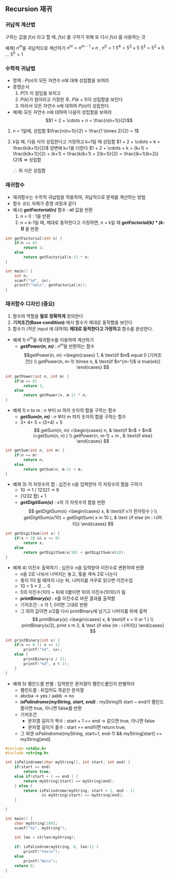 <script type="text/javascript" src="http://cdn.mathjax.org/mathjax/latest/MathJax.js?config=default"></script>

## Recursion 재귀

### 귀납적 계산법
구하는 값을 $f(x)$ 라고 할 때, 
$f(x)$ 를 구하기 위해 또 다시 $f(x)$ 를 사용하는 것

예제) $n^{m}$을 귀납적으로 계산하기
$n^{m} = n^{m-1} \times n$ , $n^{0} = 1$
$5^{4} = 5^{3} \times 5$
$5^{3} = 5^{2} \times 5$
...
$5^{0} = 1$

### 수학적 귀납법
- 명제 : $P(n)$이 모든 자연수 n에 대해 성립함을 보여라
- 증명순서
	1. $P(1)$ 이 참임을 보이고
	2. $P(k)$가 참이라고 가정한 후, $P(k+1)$이 성립함을 보인다
	3. 따라서 모든 자연수 n에 대하여 $P(n)$이 성립한다.
- 예제) 모든 자연수 n에 대하여 다음이 성립함을 보여라
$$1 + 2 + \cdots + n = \frac{n(n+1)}{2}$$ 
1. n = 1일때, 성립함
	$\frac{n(n+1)}{2} = \frac{1 \times 2}{2} = 1$
2.  k일 때, 다음 식이 성립한다고 가정하고 k+1일 때 성립함
	$1 + 2 + \cdots + k = \frac{k(k+1)}{2}$ 
	양변에 k+1을 더한다
	$1 + 2 + \cdots + k + (k+1) = \frac{k(k+1)}{2} + (k+1) = \frac{k(k+1) + 2(k+1)}{2} = \frac{(k+1)(k+2)}{2}$ => 성립함

	$\therefore$ 위 식은 성립함


### 재귀함수
- 재귀함수는 수학적 귀납법을 적용하여, 귀납적으로 문제를 계산하는 방법
- 함수 코드 자체가 증명 과정과 같다
- 예시) ***getFactorial(n)*** 함수 : **n!** 값을 반환
	1. n = 0 : 1을 반환
	2. n = k-1일 때, 제대로 동작한다고 가정하면, n = k일 때 ***getFactorial(k) * (k-1)*** 을 반환

```c++
int getFactorial(int n) {
	if(n == 0) 
		return 1;
	else 
		return getFactorial(n-1) * n;
}

int main() {
	int n;
	scanf("%d", &n);
	printf("%d\n", getFactorial(n));
}
```

### 재귀함수 디자인 (중요)
1. 함수의 역할을 **말로 정확하게** 정의한다
2. **기저조건(Base condition)** 에서 함수가 제대로 동작함을 보인다
3. 함수가 (작은 input 에 대하여) **제대로 동작한다고 가정하고** 함수를 완성한다.

- 예제 1) $n^{m}$을 재귀함수를 이용하여 계산하기
	- ***getPower(n, m)*** : $n^{m}$을 반환하는 함수
$$getPower(n, m) 
=\begin{cases} 1,  
& \text{if $m$ equal 0 (기저조건)} \\
getPower(n, m-1) \times n, & \text{if $n^{m-1}$ is true(ok)}
\end{cases} $$

```c++
int getPower(int n, int m) {
	if(m == 0) 
		return 1;
	else 
		return getPower(n, m-1) * n;
}
```

- 예제 1) n to m : _n_ 부터 _m_ 까지 숫자의 합을 구하는 함수
	- ***getSum(n, m)*** : _n_ 부터 _m_ 까지 숫자의 합을 구하는 함수
	- 3+ 4+ 5 = (3+4) + 5
$$
getSum(n, m) 
=\begin{cases} n,  
& \text{if $n$ = $m$ (=getSum(n, n) } \\
getPower(n, m-1) + m , & \text{if else}
\end{cases} 
$$

```c++
int getSum(int n, int m) {
	if(n == m) 
		return n;
	else 
		return getSum(n, m-1) + m;
}
```

- 예제 3) 각 자릿수의 합 : 십진수 n을 입력받아 각 자릿수의 합을 구하기
	- 10 -> 1 / 12321 -> 9
	- (1232 합) + 1
	- ***getDigitSum(x)*** : x의 각 자릿수의 합을 반환
$$
getDigitSum(x) 
=\begin{cases} x,  
& \text{if x가 한자릿수 } \\
getDigitSum(x/10) + getDigitSum( x m 10 ), 
& \text {if else (m : 나머지)}
\end{cases} 
$$

```c++
int getDigitSum(int x) {
	if(x < 10 && x >= 0) 
		return x;
	else 
		return getDigitSum(x/10) + getDigitSum(x%10);
}
```

- 예제 4) 이진수 출력하기 : 십진수 n을 입력받아 이진수로 변환하여 반환
	- n을 2로 나눠서 나머지는 놓고, 몫을 계속 2로 나눈다
	- 몫이 1이 될 때까지 나눈 뒤, 나머지를 거꾸로 읽으면 이진수임
	- 10 = 5 * 2 ... 0
	- 5의 이진수(101) + 뒤에 0붙이면 10의 이진수(1010)가 됨
	- ***printBinary(x)*** : x를 이진수로 바꾼 결과를 출력함
	- 기저조건 : x 가 1, 0이면 그대로 반환
	- 그 외의 값이면 x/2를 다시 printBinary에 넘기고 나머지를 뒤에 출력
$$
printBinary(x) 
=\begin{cases} x,  
& \text{if x = 0 or 1 } \\
printBinary(x/2),  print x m 2, 
& \text {if else (m : 나머지)}
\end{cases} 
$$

```c++
int printBinary(int x) {
	if(x == 0 || x == 1) 
		printf("%d", &x);
	else {
		printBinary(x / 2);
		printf("%d", x % 2);
	}
}
```

- 예제 5) 팰린드롬 판별 : 입력받은 문자열이 팰린드롬인지 판별하라
	- 팰린드롬 : 뒤집어도 똑같은 문자열
	- abcba -> yes / aabb -> no
	- ***isPalindrome(myString, start, end)*** : myString의 start ~ end가 팰린드롬이면 true, 아니면 false를 반환
	- 기저조건 
		- 문자열 길이가 짝수 : start + 1 == end -> 같으면 true, 아니면 false
		- 문자열 길이가 홀수 : start == end이면 return true;
	- 그 외엔 isPalindrome(myString, start+1, end-1) && myString[start] == myString[end]
```c++
#include <stdio.h>
#include <string.h>

int isPalindrome(char myString[], int start, int end) {
	if(start == end) 
		return true;
	else if(start + 1 == end ) {
		return myString[start] == myString[end];
	} else {
		return isPalindrome(myString, start + 1, end - 1) 
				&& myString[start] == myString[end];
	}
	
}

int main() {
	char myString[100];
	scanf("%s", myString");
	
	int len = strlen(myString);
	
	if( isPalindrom(myString, 0, len-1) )
		printf("Yes\n");
	else
		printf("No\n");
	return 0;
}
```
